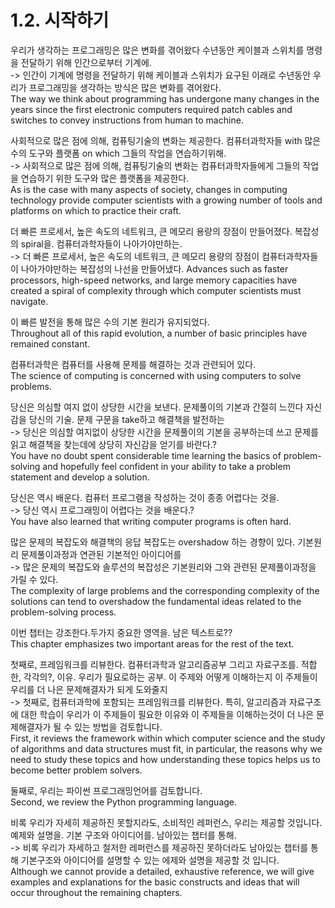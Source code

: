 1.2. 시작하기
=

우리가 생각하는 프로그래밍은 많은 변화를 겪어왔다 수년동안 케이블과 스위치를 명령을 전달하기 위해 인간으로부터 기계에.  
-> 인간이 기계에 명령을 전달하기 위해 케이블과 스위치가 요구된 이래로 수년동안 우리가 프로그래밍을 생각하는 방식은 많은 변화를 겪어왔다.      
The way we think about programming has undergone many changes in the years since the first electronic computers required patch cables and switches to convey instructions from human to machine.  

사회적으로 많은 점에 의해, 컴퓨팅기술의 변화는 제공한다. 컴퓨터과학자들 with 많은 수의 도구와 플랫폼 on which 그들의 작업을 연습하기위해.  
-> 사회적으로 많은 점에 의해, 컴퓨팅기술의 변화는 컴퓨터과학자들에게 그들의 작업을 연습하기 위한 도구와 많은 플랫폼을 제공한다.   
As is the case with many aspects of society, changes in computing technology provide computer scientists with a growing number of tools and platforms on which to practice their craft. 

더 빠른 프로세서, 높은 속도의 네트워크, 큰 메모리 용량의 장점이 만들어졌다. 복잡성의 spiral을. 컴퓨터과학자들이 나아가야만하는.  
-> 더 빠른 프로세서, 높은 속도의 네트워크, 큰 메모리 용량의 장점이 컴퓨터과학자들이 나아가야만하는 복잡성의 나선을 만들어냈다.
Advances such as faster processors, high-speed networks, and large memory capacities have created a spiral of complexity through which computer scientists must navigate.

이 빠른 발전을 통해 많은 수의 기본 원리가 유지되었다.  
Throughout all of this rapid evolution, a number of basic principles have remained constant.
 
컴퓨터과학은 컴퓨터를 사용해 문제를 해결하는 것과 관련되어 있다.  
The science of computing is concerned with using computers to solve problems.

당신은 의심할 여지 없이 상당한 시간을 보낸다. 문제풀이의 기본과 간절히 느낀다 자신감을 당신의 기술. 문제 구문을 take하고 해결책을 발전하는  
-> 당신은 의심할 여지없이 상당한 시간을 문제풀이의 기본을 공부하는데 쓰고 문제를 읽고 해결책을 찾는데에 상당히 자신감을 얻기를 바란다.?  
You have no doubt spent considerable time learning the basics of problem-solving and hopefully feel confident in your ability to take a problem statement and develop a solution.
 
당신은 역시 배운다. 컴퓨터 프로그램을 작성하는 것이 종종 어렵다는 것을.  
-> 당신 역시 프로그래밍이 어렵다는 것을 배운다.?   
You have also learned that writing computer programs is often hard.
 
많은 문제의 복잡도와 해결책의 응답 복잡도는 overshadow 하는 경향이 있다. 기본원리 문제풀이과정과 연관된 기본적인 아이디어를    
-> 많은 문제의 복잡도와 솔루션의 복잡성은 기본원리와 그와 관련된 문제풀이과정을 가릴 수 있다.  
The complexity of large problems and the corresponding complexity of the solutions can tend to overshadow the fundamental ideas related to the problem-solving process.

이번 챕터는 강조한다.두가지 중요한 영역을. 남은 텍스트로??  
This chapter emphasizes two important areas for the rest of the text.
 
첫째로, 프레임워크를 리뷰한다. 컴퓨터과학과 알고리즘공부 그리고 자료구조를. 적합한, 각각의?, 이유. 우리가 필요로하는 공부. 이 주제와 어떻게 이해하는지 이 주제들이 우리를 더 나은 문제해결자가 되게 도와줄지  
-> 첫째로, 컴퓨터과학에 포함되는 프레임워크를 리뷰한다. 특히, 알고리즘과 자료구조에 대한 학습이 우리가 이 주제들이 필요한 이유와 이 주제들을 이해하는것이 더 나은 문제해결자가 될 수 있는 방법을 검토합니다.  
First, it reviews the framework within which computer science and the study of algorithms and data structures must fit, in particular, the reasons why we need to study these topics and how understanding these topics helps us to become better problem solvers.
 
둘째로, 우리는 파이썬 프로그래밍언어를 검토합니다.  
Second, we review the Python programming language.
 
비록 우리가 자세히 제공하진 못할지라도, 소비적인 레퍼런스, 우리는 제공할 것입니다. 예제와 설명을. 기본 구조와 아이디어를. 남아있는 챕터를 통해.    
-> 비록 우리가 자세하고 철저한 레퍼런스를 제공하진 못하더라도 남아있는 챕터를 통해 기본구조와 아이디어를 설명할 수 있는 에제와 설명을 제공할 것 입니다.  
Although we cannot provide a detailed, exhaustive reference, we will give examples and explanations for the basic constructs and ideas that will occur throughout the remaining chapters.


